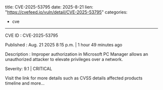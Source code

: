  
title: CVE-2025-53795
date: 2025-8-21
lien: "https://cvefeed.io/vuln/detail/CVE-2025-53795"
categories:
  - cve
---

CVE ID : CVE-2025-53795

Published :  Aug. 21
2025
8:15 p.m. | 1 hour
49 minutes ago

Description : Improper authorization in Microsoft PC Manager allows an unauthorized attacker to elevate privileges over a network.

Severity: 9.1 | CRITICAL

Visit the link for more details
such as CVSS details
affected products
timeline
and more...
